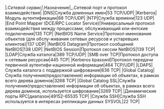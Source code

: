 |_.Сетевой сервис|_.Назначение|_.Сетевой порт и протокол
взаимодействия|
|DNS|Служба доменных имен|53 TCP/UDP|
|Kerberos|Модуль аутентификации|88 TCP/UDP|
|NTP|Служба времени|123 UDP|
|End Point Mapper (DCE/RPC Locator Service)|Универсальный протокол взаимодействия между процессами, обслуживающий кли-ентские подключения|135 TCP|
|NetBIOS Name Service|Протокол именования объектов (для обслу-живания сетевых ресурсов и устаревших клиентов)|137 UDP|
|NetBIOS Datagram|Протокол сообщений NetBIOS|138 UDP|
|NetBIOS Session|Протокол сессии NetBIOS|139 TCP|
|LDAP|Служба каталога|389 TCP/UDP|
|SMB over TCP|Протокол доступа к сетевым ресурсам|445 TCP|
|Kerberos kpasswd|Протокол передачи первичной аутентифи-кационной информации|464 TCP/UDP|
|LDAPS|Служба каталога с поддержкой шифрования|636 TCP|
|Global Catalog|Служба получения(предоставления) информации об объектах, в рамках всего дерева доменов|3268 TCP|
|Global Catalog SSL|Служба получения(предоставления) информации об объектах, в рамках всего дерева доменов, используется шифрование|3269 TCP|
|Динамические порты RPC|диапазон|49152-65535 TCP|
|Служба SSH|Служба SSH используется в интересах репликации данных SYSVOL|22 TCP|